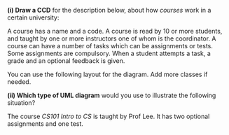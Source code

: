 <panel header="{{ icon_Q }} OODM for the Course domain">

**(i) Draw a CCD** for the description below, about how <tooltip content="in some universities, these are called _modules_">_courses_</tooltip> work in a certain university:

<div class="indented text-monospace">

A course has a name and a code. A course is read by 10 or more students, and taught by one or more instructors one of whom is the coordinator. A course can have a number of tasks which can be assignments or tests. Some assignments are compulsory. When a student attempts a task, a grade and an optional feedback is given.

</div>
You can use the following layout for the diagram. Add more classes if needed.
<p/>
<pic eager src="images/CourseDomainLayout.png" width="50%"/>

<p/>
<panel type="seamless" header="Example CCD" minimized >
  <pic eager src="{{ baseUrl }}/modeling/modelingStructures/objectOrientedDomainModels/images/diagram.png" width="700" />
</panel>
<p/>

**(ii) Which type of UML diagram** would you use to illustrate the following situation?

<div class="indented text-monospace">

The course _CS101 Intro to CS_ is taught by Prof Lee. It has two optional assignments and one test.

</div>

</panel>
